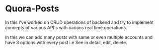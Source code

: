 # Quora-Posts
In this I've worked on CRUD operations of backend and try to implement concepts of various API's with various real time operations.

In this we can add many posts with same or even multiple accounts and have 3 options with every post i.e See in detail, edit, delete.
